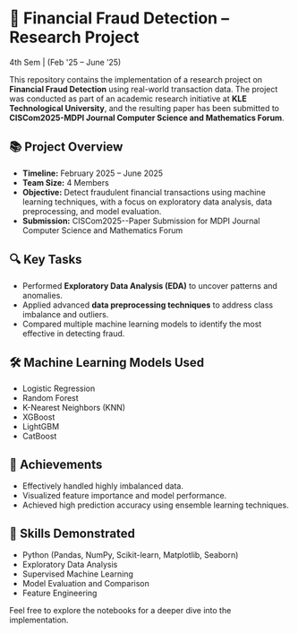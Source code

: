 # 💼 Financial Fraud Detection – Research Project
4th Sem | (Feb '25 – June ’25)

This repository contains the implementation of a research project on **Financial Fraud Detection** using real-world transaction data. The project was conducted as part of an academic research initiative at **KLE Technological University**, and the resulting paper has been submitted to **CISCom2025-MDPI Journal Computer Science and Mathematics Forum**.

## 📚 Project Overview

- **Timeline:** February 2025 – June 2025
- **Team Size:** 4 Members
- **Objective:** Detect fraudulent financial transactions using machine learning techniques, with a focus on exploratory data analysis, data preprocessing, and model evaluation.
- **Submission:** CISCom2025--Paper Submission for MDPI Journal Computer Science and Mathematics Forum

## 🔍 Key Tasks

- Performed **Exploratory Data Analysis (EDA)** to uncover patterns and anomalies.
- Applied advanced **data preprocessing techniques** to address class imbalance and outliers.
- Compared multiple machine learning models to identify the most effective in detecting fraud.

## 🛠️ Machine Learning Models Used

- Logistic Regression  
- Random Forest  
- K-Nearest Neighbors (KNN)  
- XGBoost  
- LightGBM  
- CatBoost

## 🎯 Achievements

- Effectively handled highly imbalanced data.
- Visualized feature importance and model performance.
- Achieved high prediction accuracy using ensemble learning techniques.

## 🧠 Skills Demonstrated

- Python (Pandas, NumPy, Scikit-learn, Matplotlib, Seaborn)
- Exploratory Data Analysis
- Supervised Machine Learning
- Model Evaluation and Comparison
- Feature Engineering

Feel free to explore the notebooks for a deeper dive into the implementation.
